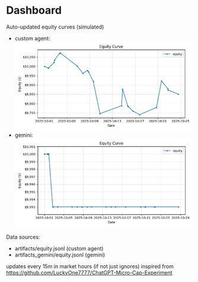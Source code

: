 # Dashboard

Auto-updated equity curves (simulated)

- custom agent: ![Equity Curve](artifacts/equity.png?v=1dfbaae)
- gemini: ![Equity Curve (Gemini)](artifacts_gemini/equity.png?v=1dfbaae)

Data sources:
- artifacts/equity.jsonl (custom agent)
- artifacts_gemini/equity.jsonl (gemini)

updates every 15m in market hours (if not just ignores)
inspired from https://github.com/LuckyOne7777/ChatGPT-Micro-Cap-Experiment